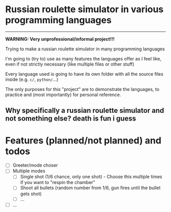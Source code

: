 # Russian roulette simulator in various programming languages
---
**WARNING: Very unprofessional/informal project!!!**

Trying to make a russian roulette simulator in many programming languages

I'm going to (try to) use as many features the languages offer as I feel like, even if not strictly necessary (like multiple files or other stuff)

Every language used is going to have its own folder with all the source files inside (e.g. `c/`, `python/`...)

The only purposes for this "project" are to demonstrate the languages, to practice and (most importantly) for personal reference.

Why specifically a russian roulette simulator and not something else? death is fun i guess
---
# Features (planned/not planned) and todos
- [ ] Greeter/mode choser
- [ ] Multiple modes
    - [ ] Single shot (1/6 chance, only one shot) - Choose this multiple times if you want to "respin the chamber"
    - [ ] Shoot all bullets (random number from 1/6, gun fires until the bullet gets shot)
    - [ ] ...
- [ ] ...